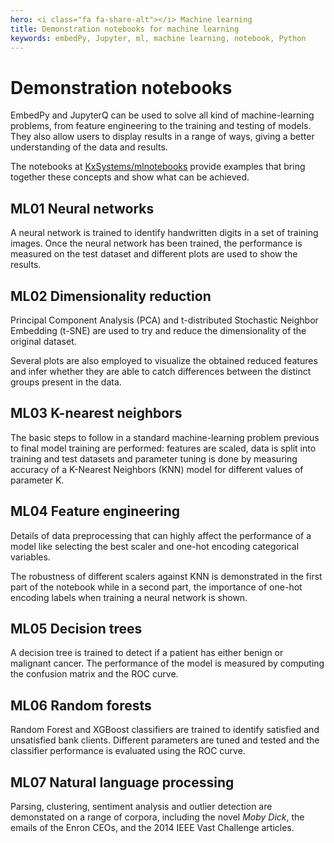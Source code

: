 ```yaml
---
hero: <i class="fa fa-share-alt"></i> Machine learning
title: Demonstration notebooks for machine learning
keywords: embedPy, Jupyter, ml, machine learning, notebook, Python
---
```


# Demonstration notebooks

EmbedPy and JupyterQ can be used to solve all kind of machine-learning problems, from feature engineering to the training and testing of models. They also allow users to display results in a range of ways, giving a better understanding of the data and results.

The notebooks at 
<i class="fab fa-github"></i> 
[KxSystems/mlnotebooks](https://github.com/KxSystems/mlnotebooks)
provide examples that bring together these concepts and show what can be achieved.


## ML01 Neural networks

A neural network is trained to identify handwritten digits in a set of training images. Once the neural network has been trained, the performance is measured on the test dataset and different plots are used to show the results.


## ML02 Dimensionality reduction

Principal Component Analysis (PCA) and t-distributed Stochastic Neighbor Embedding (t-SNE) are used to try and reduce the dimensionality of the original dataset. 

Several plots are also employed to visualize the obtained reduced features and infer whether they are able to catch differences between the distinct groups present in the data.


## ML03 K-nearest neighbors

The basic steps to follow in a standard machine-learning problem previous to final model training are performed: features are scaled, data is split into training and test datasets and parameter tuning is done by measuring accuracy of a K-Nearest Neighbors (KNN) model for different values of parameter K.


## ML04 Feature engineering

Details of data preprocessing that can highly affect the performance of a model like selecting the best scaler and one-hot encoding categorical variables. 

The robustness of different scalers against KNN is demonstrated in the first part of the notebook while in a second part, the importance of one-hot encoding labels when training a neural network is shown.


## ML05 Decision trees

A decision tree is trained to detect if a patient has either benign or malignant cancer. The performance of the model is measured by computing the confusion matrix and the ROC curve.


## ML06 Random forests

Random Forest and XGBoost classifiers are trained to identify satisfied and unsatisfied bank clients. Different parameters are tuned and tested and the classifier performance is evaluated using the ROC curve.


## ML07 Natural language processing

Parsing, clustering, sentiment analysis and outlier detection are demonstated on a range of corpora, including the novel _Moby Dick_, the emails of the Enron CEOs, and the 2014 IEEE Vast Challenge articles.